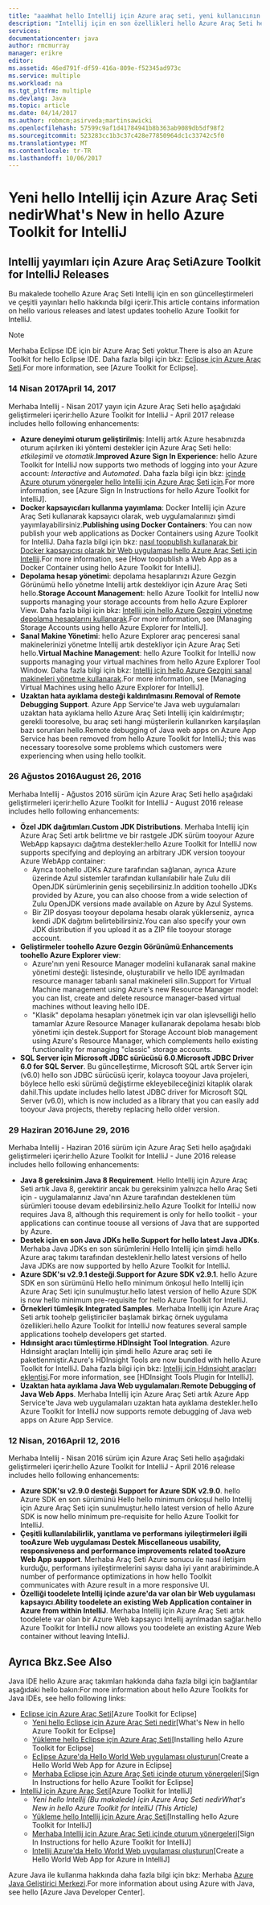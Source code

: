 ```yaml
---
title: "aaaWhat hello Intellij için Azure araç seti, yeni kullanıcının | Microsoft Docs"
description: "Intellij için en son özellikleri hello Azure Araç Seti hello öğrenin."
services: 
documentationcenter: java
author: rmcmurray
manager: erikre
editor: 
ms.assetid: 46ed791f-df59-416a-809e-f52345ad973c
ms.service: multiple
ms.workload: na
ms.tgt_pltfrm: multiple
ms.devlang: Java
ms.topic: article
ms.date: 04/14/2017
ms.author: robmcm;asirveda;martinsawicki
ms.openlocfilehash: 57599c9af1d41784941b8b363ab9089db5df98f2
ms.sourcegitcommit: 523283cc1b3c37c428e77850964dc1c33742c5f0
ms.translationtype: MT
ms.contentlocale: tr-TR
ms.lasthandoff: 10/06/2017
---
```

# <a name="whats-new-in-hello-azure-toolkit-for-intellij"></a><span data-ttu-id="73462-103">Yeni hello Intellij için Azure Araç Seti nedir</span><span class="sxs-lookup"><span data-stu-id="73462-103">What's New in hello Azure Toolkit for IntelliJ</span></span>
## <a name="azure-toolkit-for-intellij-releases"></a><span data-ttu-id="73462-104">Intellij yayımları için Azure Araç Seti</span><span class="sxs-lookup"><span data-stu-id="73462-104">Azure Toolkit for IntelliJ Releases</span></span>
<span data-ttu-id="73462-105">Bu makalede toohello Azure Araç Seti Intellij için en son güncelleştirmeleri ve çeşitli yayınları hello hakkında bilgi içerir.</span><span class="sxs-lookup"><span data-stu-id="73462-105">This article contains information on hello various releases and latest updates toohello Azure Toolkit for IntelliJ.</span></span>

> [!NOTE]
> <span data-ttu-id="73462-106">Merhaba Eclipse IDE için bir Azure Araç Seti yoktur.</span><span class="sxs-lookup"><span data-stu-id="73462-106">There is also an Azure Toolkit for hello Eclipse IDE.</span></span> <span data-ttu-id="73462-107">Daha fazla bilgi için bkz: [Eclipse için Azure Araç Seti].</span><span class="sxs-lookup"><span data-stu-id="73462-107">For more information, see [Azure Toolkit for Eclipse].</span></span>
> 
> 

### <a name="april-14-2017"></a><span data-ttu-id="73462-108">14 Nisan 2017</span><span class="sxs-lookup"><span data-stu-id="73462-108">April 14, 2017</span></span>
<span data-ttu-id="73462-109">Merhaba Intellij - Nisan 2017 yayın için Azure Araç Seti hello aşağıdaki geliştirmeleri içerir:</span><span class="sxs-lookup"><span data-stu-id="73462-109">hello Azure Toolkit for IntelliJ - April 2017 release includes hello following enhancements:</span></span>

* <span data-ttu-id="73462-110">**Azure deneyimi oturum geliştirilmiş**: Intellij artık Azure hesabınızda oturum açılırken iki yöntemi destekler için Azure Araç Seti hello: *etkileşimli* ve *otomatik*.</span><span class="sxs-lookup"><span data-stu-id="73462-110">**Improved Azure Sign In Experience**: hello Azure Toolkit for IntelliJ now supports two methods of logging into your Azure account: *Interactive* and *Automated*.</span></span> <span data-ttu-id="73462-111">Daha fazla bilgi için bkz: [içinde Azure oturum yönergeler hello Intellij için Azure Araç Seti için].</span><span class="sxs-lookup"><span data-stu-id="73462-111">For more information, see [Azure Sign In Instructions for hello Azure Toolkit for IntelliJ].</span></span>
* <span data-ttu-id="73462-112">**Docker kapsayıcıları kullanma yayımlama**: Docker Intellij için Azure Araç Seti kullanarak kapsayıcı olarak, web uygulamalarınızı şimdi yayımlayabilirsiniz.</span><span class="sxs-lookup"><span data-stu-id="73462-112">**Publishing using Docker Containers**: You can now publish your web applications as Docker Containers using Azure Toolkit for IntelliJ.</span></span> <span data-ttu-id="73462-113">Daha fazla bilgi için bkz: [nasıl toopublish kullanarak bir Docker kapsayıcısı olarak bir Web uygulaması hello Azure Araç Seti için Intellij].</span><span class="sxs-lookup"><span data-stu-id="73462-113">For more information, see [How toopublish a Web App as a Docker Container using hello Azure Toolkit for IntelliJ].</span></span>
* <span data-ttu-id="73462-114">**Depolama hesap yönetimi**: depolama hesaplarınızı Azure Gezgin Görünümü hello yönetme Intellij artık destekliyor için Azure Araç Seti hello.</span><span class="sxs-lookup"><span data-stu-id="73462-114">**Storage Account Management**: hello Azure Toolkit for IntelliJ now supports managing your storage accounts from hello Azure Explorer View.</span></span> <span data-ttu-id="73462-115">Daha fazla bilgi için bkz: [Intellij için hello Azure Gezgini yönetme depolama hesaplarını kullanarak].</span><span class="sxs-lookup"><span data-stu-id="73462-115">For more information, see [Managing Storage Accounts using hello Azure Explorer for IntelliJ].</span></span>
* <span data-ttu-id="73462-116">**Sanal Makine Yönetimi**: hello Azure Explorer araç penceresi sanal makinelerinizi yönetme Intellij artık destekliyor için Azure Araç Seti hello.</span><span class="sxs-lookup"><span data-stu-id="73462-116">**Virtual Machine Management**: hello Azure Toolkit for IntelliJ now supports managing your virtual machines from hello Azure Explorer Tool Window.</span></span> <span data-ttu-id="73462-117">Daha fazla bilgi için bkz: [Intellij için hello Azure Gezgini sanal makineleri yönetme kullanarak].</span><span class="sxs-lookup"><span data-stu-id="73462-117">For more information, see [Managing Virtual Machines using hello Azure Explorer for IntelliJ].</span></span>
* <span data-ttu-id="73462-118">**Uzaktan hata ayıklama desteği kaldırılmasını**.</span><span class="sxs-lookup"><span data-stu-id="73462-118">**Removal of Remote Debugging Support**.</span></span> <span data-ttu-id="73462-119">Azure App Service'te Java web uygulamaları uzaktan hata ayıklama hello Azure Araç Seti Intellij için kaldırılmıştır; gerekli tooresolve, bu araç seti hangi müşterilerin kullanırken karşılaşılan bazı sorunları hello.</span><span class="sxs-lookup"><span data-stu-id="73462-119">Remote debugging of Java web apps on Azure App Service has been removed from hello Azure Toolkit for IntelliJ; this was necessary tooresolve some problems which customers were experiencing when using hello toolkit.</span></span>

### <a name="august-26-2016"></a><span data-ttu-id="73462-120">26 Ağustos 2016</span><span class="sxs-lookup"><span data-stu-id="73462-120">August 26, 2016</span></span>
<span data-ttu-id="73462-121">Merhaba Intellij - Ağustos 2016 sürüm için Azure Araç Seti hello aşağıdaki geliştirmeleri içerir:</span><span class="sxs-lookup"><span data-stu-id="73462-121">hello Azure Toolkit for IntelliJ - August 2016 release includes hello following enhancements:</span></span>

* <span data-ttu-id="73462-122">**Özel JDK dağıtımları**.</span><span class="sxs-lookup"><span data-stu-id="73462-122">**Custom JDK Distributions**.</span></span> <span data-ttu-id="73462-123">Merhaba Intellij için Azure Araç Seti artık belirtme ve bir rastgele JDK sürüm tooyour Azure WebApp kapsayıcı dağıtma destekler:</span><span class="sxs-lookup"><span data-stu-id="73462-123">hello Azure Toolkit for IntelliJ now supports specifying and deploying an arbitrary JDK version tooyour Azure WebApp container:</span></span>
  * <span data-ttu-id="73462-124">Ayrıca toohello JDKs Azure tarafından sağlanan, ayrıca Azure üzerinde Azul sistemler tarafından kullanılabilir hale Zulu dili OpenJDK sürümlerinin geniş seçebilirsiniz.</span><span class="sxs-lookup"><span data-stu-id="73462-124">In addition toohello JDKs provided by Azure, you can also choose from a wide selection of Zulu OpenJDK versions made available on Azure by Azul Systems.</span></span>
  * <span data-ttu-id="73462-125">Bir ZIP dosyası tooyour depolama hesabı olarak yüklerseniz, ayrıca kendi JDK dağıtım belirtebilirsiniz.</span><span class="sxs-lookup"><span data-stu-id="73462-125">You can also specify your own JDK distribution if you upload it as a ZIP file tooyour storage account.</span></span>
* <span data-ttu-id="73462-126">**Geliştirmeler toohello Azure Gezgin Görünümü**:</span><span class="sxs-lookup"><span data-stu-id="73462-126">**Enhancements toohello Azure Explorer view**:</span></span>
  * <span data-ttu-id="73462-127">Azure'nın yeni Resource Manager modelini kullanarak sanal makine yönetimi desteği: listesinde, oluşturabilir ve hello IDE ayrılmadan resource manager tabanlı sanal makineleri silin.</span><span class="sxs-lookup"><span data-stu-id="73462-127">Support for Virtual Machine management using Azure's new Resource Manager model: you can list, create and delete resource manager-based virtual machines without leaving hello IDE.</span></span>
  * <span data-ttu-id="73462-128">"Klasik" depolama hesapları yönetmek için var olan işlevselliği hello tamamlar Azure Resource Manager kullanarak depolama hesabı blob yönetimi için destek.</span><span class="sxs-lookup"><span data-stu-id="73462-128">Support for Storage Account blob management using Azure's Resource Manager, which complements hello existing functionality for managing "classic" storage accounts.</span></span>
* <span data-ttu-id="73462-129">**SQL Server için Microsoft JDBC sürücüsü 6.0**.</span><span class="sxs-lookup"><span data-stu-id="73462-129">**Microsoft JDBC Driver 6.0 for SQL Server**.</span></span> <span data-ttu-id="73462-130">Bu güncelleştirme, Microsoft SQL artık Server için (v6.0) hello son JDBC sürücüsü içerir, kolayca tooyour Java projeleri, böylece hello eski sürümü değiştirme ekleyebileceğinizi kitaplık olarak dahil.</span><span class="sxs-lookup"><span data-stu-id="73462-130">This update includes hello latest JDBC driver for Microsoft SQL Server (v6.0), which is now included as a library that you can easily add tooyour Java projects, thereby replacing hello older version.</span></span>

### <a name="june-29-2016"></a><span data-ttu-id="73462-131">29 Haziran 2016</span><span class="sxs-lookup"><span data-stu-id="73462-131">June 29, 2016</span></span>
<span data-ttu-id="73462-132">Merhaba Intellij - Haziran 2016 sürüm için Azure Araç Seti hello aşağıdaki geliştirmeleri içerir:</span><span class="sxs-lookup"><span data-stu-id="73462-132">hello Azure Toolkit for IntelliJ - June 2016 release includes hello following enhancements:</span></span>

* <span data-ttu-id="73462-133">**Java 8 gereksinim**.</span><span class="sxs-lookup"><span data-stu-id="73462-133">**Java 8 Requirement**.</span></span> <span data-ttu-id="73462-134">Hello Intellij için Azure Araç Seti artık Java 8, gerektirir ancak bu gereksinim yalnızca hello Araç Seti için - uygulamalarınız Java'nın Azure tarafından desteklenen tüm sürümleri toouse devam edebilirsiniz.</span><span class="sxs-lookup"><span data-stu-id="73462-134">hello Azure Toolkit for IntelliJ now requires Java 8, although this requirement is only for hello toolkit - your applications can continue toouse all versions of Java that are supported by Azure.</span></span>
* <span data-ttu-id="73462-135">**Destek için en son Java JDKs hello**.</span><span class="sxs-lookup"><span data-stu-id="73462-135">**Support for hello latest Java JDKs**.</span></span> <span data-ttu-id="73462-136">Merhaba Java JDKs en son sürümlerini Hello Intellij için şimdi hello Azure araç takımı tarafından desteklenir.</span><span class="sxs-lookup"><span data-stu-id="73462-136">hello latest versions of hello Java JDKs are now supported by hello Azure Toolkit for IntelliJ.</span></span>
* <span data-ttu-id="73462-137">**Azure SDK'sı v2.9.1 desteği**.</span><span class="sxs-lookup"><span data-stu-id="73462-137">**Support for Azure SDK v2.9.1**.</span></span> <span data-ttu-id="73462-138">hello Azure SDK en son sürümünü Hello hello minimum önkoşul hello Intellij için Azure Araç Seti için sunulmuştur.</span><span class="sxs-lookup"><span data-stu-id="73462-138">hello latest version of hello Azure SDK is now hello minimum pre-requisite for hello Azure Toolkit for IntelliJ.</span></span>
* <span data-ttu-id="73462-139">**Örnekleri tümleşik**.</span><span class="sxs-lookup"><span data-stu-id="73462-139">**Integrated Samples**.</span></span> <span data-ttu-id="73462-140">Merhaba Intellij için Azure Araç Seti artık toohelp geliştiriciler başlamak birkaç örnek uygulama özellikleri.</span><span class="sxs-lookup"><span data-stu-id="73462-140">hello Azure Toolkit for IntelliJ now features several sample applications toohelp developers get started.</span></span>
* <span data-ttu-id="73462-141">**Hdınsight aracı tümleştirme**.</span><span class="sxs-lookup"><span data-stu-id="73462-141">**HDInsight Tool Integration**.</span></span> <span data-ttu-id="73462-142">Azure Hdınsight araçları Intellij için şimdi hello Azure araç seti ile paketlenmiştir.</span><span class="sxs-lookup"><span data-stu-id="73462-142">Azure's HDInsight Tools are now bundled with hello Azure Toolkit for IntelliJ.</span></span> <span data-ttu-id="73462-143">Daha fazla bilgi için bkz: [Intellij için Hdınsight araçları eklentisi].</span><span class="sxs-lookup"><span data-stu-id="73462-143">For more information, see [HDInsight Tools Plugin for IntelliJ].</span></span>
* <span data-ttu-id="73462-144">**Uzaktan hata ayıklama Java Web uygulamaları**.</span><span class="sxs-lookup"><span data-stu-id="73462-144">**Remote Debugging of Java Web Apps**.</span></span> <span data-ttu-id="73462-145">Merhaba Intellij için Azure Araç Seti artık Azure App Service'te Java web uygulamaları uzaktan hata ayıklama destekler.</span><span class="sxs-lookup"><span data-stu-id="73462-145">hello Azure Toolkit for IntelliJ now supports remote debugging of Java web apps on Azure App Service.</span></span>

### <a name="april-12-2016"></a><span data-ttu-id="73462-146">12 Nisan, 2016</span><span class="sxs-lookup"><span data-stu-id="73462-146">April 12, 2016</span></span>
<span data-ttu-id="73462-147">Merhaba Intellij - Nisan 2016 sürüm için Azure Araç Seti hello aşağıdaki geliştirmeleri içerir:</span><span class="sxs-lookup"><span data-stu-id="73462-147">hello Azure Toolkit for IntelliJ - April 2016 release includes hello following enhancements:</span></span>

* <span data-ttu-id="73462-148">**Azure SDK'sı v2.9.0 desteği**.</span><span class="sxs-lookup"><span data-stu-id="73462-148">**Support for Azure SDK v2.9.0**.</span></span> <span data-ttu-id="73462-149">hello Azure SDK en son sürümünü Hello hello minimum önkoşul hello Intellij için Azure Araç Seti için sunulmuştur.</span><span class="sxs-lookup"><span data-stu-id="73462-149">hello latest version of hello Azure SDK is now hello minimum pre-requisite for hello Azure Toolkit for IntelliJ.</span></span>
* <span data-ttu-id="73462-150">**Çeşitli kullanılabilirlik, yanıtlama ve performans iyileştirmeleri ilgili tooAzure Web uygulaması Destek**.</span><span class="sxs-lookup"><span data-stu-id="73462-150">**Miscellaneous usability, responsiveness and performance improvements related tooAzure Web App support**.</span></span> <span data-ttu-id="73462-151">Merhaba Araç Seti Azure sonucu ile nasıl iletişim kurduğu, performans iyileştirmelerini sayısı daha iyi yanıt arabiriminde.</span><span class="sxs-lookup"><span data-stu-id="73462-151">A number of performance optimizations in how hello Toolkit communicates with Azure result in a more responsive UI.</span></span>
* <span data-ttu-id="73462-152">**Özelliği toodelete Intellij içinde azure'da var olan bir Web uygulaması kapsayıcı**.</span><span class="sxs-lookup"><span data-stu-id="73462-152">**Ability toodelete an existing Web Application container in Azure from within IntelliJ**.</span></span> <span data-ttu-id="73462-153">Merhaba Intellij için Azure Araç Seti artık toodelete var olan bir Azure Web kapsayıcı Intellij ayrılmadan sağlar.</span><span class="sxs-lookup"><span data-stu-id="73462-153">hello Azure Toolkit for IntelliJ now allows you toodelete an existing Azure Web container without leaving IntelliJ.</span></span>

## <a name="see-also"></a><span data-ttu-id="73462-154">Ayrıca Bkz.</span><span class="sxs-lookup"><span data-stu-id="73462-154">See Also</span></span>
<span data-ttu-id="73462-155">Java IDE hello Azure araç takımları hakkında daha fazla bilgi için bağlantılar aşağıdaki hello bakın:</span><span class="sxs-lookup"><span data-stu-id="73462-155">For more information about hello Azure Toolkits for Java IDEs, see hello following links:</span></span>

* <span data-ttu-id="73462-156">[Eclipse için Azure Araç Seti]</span><span class="sxs-lookup"><span data-stu-id="73462-156">[Azure Toolkit for Eclipse]</span></span>
  * <span data-ttu-id="73462-157">[Yeni hello Eclipse için Azure Araç Seti nedir]</span><span class="sxs-lookup"><span data-stu-id="73462-157">[What's New in hello Azure Toolkit for Eclipse]</span></span>
  * <span data-ttu-id="73462-158">[Yükleme hello Eclipse için Azure Araç Seti]</span><span class="sxs-lookup"><span data-stu-id="73462-158">[Installing hello Azure Toolkit for Eclipse]</span></span>
  * <span data-ttu-id="73462-159">[Eclipse Azure'da Hello World Web uygulaması oluşturun]</span><span class="sxs-lookup"><span data-stu-id="73462-159">[Create a Hello World Web App for Azure in Eclipse]</span></span>
  * <span data-ttu-id="73462-160">[Merhaba Eclipse için Azure Araç Seti içinde oturum yönergeleri]</span><span class="sxs-lookup"><span data-stu-id="73462-160">[Sign In Instructions for hello Azure Toolkit for Eclipse]</span></span>
* <span data-ttu-id="73462-161">[IntelliJ için Azure Araç Seti]</span><span class="sxs-lookup"><span data-stu-id="73462-161">[Azure Toolkit for IntelliJ]</span></span>
  * <span data-ttu-id="73462-162">*Yeni hello Intellij (Bu makalede) için Azure Araç Seti nedir*</span><span class="sxs-lookup"><span data-stu-id="73462-162">*What's New in hello Azure Toolkit for IntelliJ (This Article)*</span></span>
  * <span data-ttu-id="73462-163">[Yükleme hello Intellij için Azure Araç Seti]</span><span class="sxs-lookup"><span data-stu-id="73462-163">[Installing hello Azure Toolkit for IntelliJ]</span></span>
  * <span data-ttu-id="73462-164">[Merhaba Intellij için Azure Araç Seti içinde oturum yönergeleri]</span><span class="sxs-lookup"><span data-stu-id="73462-164">[Sign In Instructions for hello Azure Toolkit for IntelliJ]</span></span>
  * <span data-ttu-id="73462-165">[Intellij Azure'da Hello World Web uygulaması oluşturun]</span><span class="sxs-lookup"><span data-stu-id="73462-165">[Create a Hello World Web App for Azure in IntelliJ]</span></span>

<span data-ttu-id="73462-166">Azure Java ile kullanma hakkında daha fazla bilgi için bkz: Merhaba [Azure Java Geliştirici Merkezi].</span><span class="sxs-lookup"><span data-stu-id="73462-166">For more information about using Azure with Java, see hello [Azure Java Developer Center].</span></span>

<!-- URL List -->

[Eclipse için Azure Araç Seti]: ./azure-toolkit-for-eclipse.md
[IntelliJ için Azure Araç Seti]: ./azure-toolkit-for-intellij.md
[Eclipse Azure'da Hello World Web uygulaması oluşturun]: ./app-service-web/app-service-web-eclipse-create-hello-world-web-app.md
[Intellij Azure'da Hello World Web uygulaması oluşturun]: ./app-service-web/app-service-web-intellij-create-hello-world-web-app.md
[Yükleme hello Eclipse için Azure Araç Seti]: ./azure-toolkit-for-eclipse-installation.md
[Yükleme hello Intellij için Azure Araç Seti]: ./azure-toolkit-for-intellij-installation.md
[Merhaba Eclipse için Azure Araç Seti içinde oturum yönergeleri]: ./azure-toolkit-for-eclipse-sign-in-instructions.md
[Merhaba Intellij için Azure Araç Seti içinde oturum yönergeleri]: ./azure-toolkit-for-intellij-sign-in-instructions.md
[Yeni hello Eclipse için Azure Araç Seti nedir]: ./azure-toolkit-for-eclipse-whats-new.md
[What's New in hello Azure Toolkit for IntelliJ]: ./azure-toolkit-for-intellij-whats-new.md

[içinde Azure oturum yönergeler hello Intellij için Azure Araç Seti için]: ./azure-toolkit-for-intellij-sign-in-instructions.md
[nasıl toopublish kullanarak bir Docker kapsayıcısı olarak bir Web uygulaması hello Azure Araç Seti için Intellij]: ./azure-toolkit-for-intellij-publish-as-docker-container.md
[Intellij için hello Azure Gezgini yönetme depolama hesaplarını kullanarak]: ./azure-toolkit-for-intellij-managing-storage-accounts-using-azure-explorer.md
[Intellij için hello Azure Gezgini sanal makineleri yönetme kullanarak]: ./azure-toolkit-for-intellij-managing-virtual-machines-using-azure-explorer.md

[Azure Java Geliştirici Merkezi]: http://go.microsoft.com/fwlink/?LinkID=699547

[Intellij için Hdınsight araçları eklentisi]: ./hdinsight/hdinsight-apache-spark-intellij-tool-plugin.md
